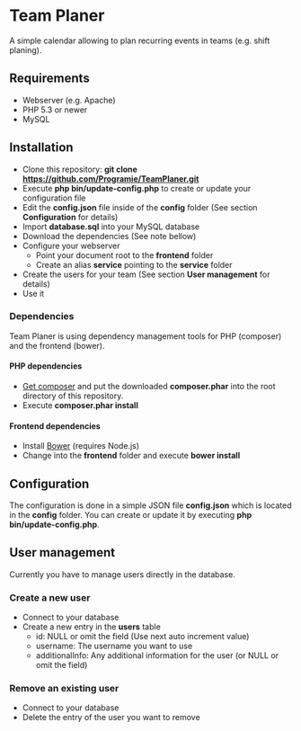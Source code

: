 # Team Planer

A simple calendar allowing to plan recurring events in teams (e.g. shift planing).

## Requirements

   * Webserver (e.g. Apache)
   * PHP 5.3 or newer
   * MySQL

## Installation

   * Clone this repository: **git clone https://github.com/Programie/TeamPlaner.git**
   * Execute **php bin/update-config.php** to create or update your configuration file
   * Edit the **config.json** file inside of the **config** folder (See section **Configuration** for details)
   * Import **database.sql** into your MySQL database
   * Download the dependencies (See note bellow)
   * Configure your webserver
      * Point your document root to the **frontend** folder
      * Create an alias **service** pointing to the **service** folder
   * Create the users for your team (See section **User management** for details)
   * Use it

### Dependencies

Team Planer is using dependency management tools for PHP (composer) and the frontend (bower).

#### PHP dependencies

   * [Get composer](http://getcomposer.org) and put the downloaded **composer.phar** into the root directory of this repository.
   * Execute **composer.phar install**

#### Frontend dependencies

   * Install [Bower](http://bower.io) (requires Node.js)
   * Change into the **frontend** folder and execute **bower install**

## Configuration

The configuration is done in a simple JSON file **config.json** which is located in the **config** folder. You can create or update it by executing **php bin/update-config.php**.

## User management

Currently you have to manage users directly in the database.

### Create a new user

   * Connect to your database
   * Create a new entry in the **users** table
      * id: NULL or omit the field (Use next auto increment value)
      * username: The username you want to use
      * additionalInfo: Any additional information for the user (or NULL or omit the field)

### Remove an existing user

   * Connect to your database
   * Delete the entry of the user you want to remove